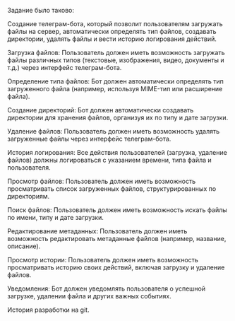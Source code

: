 Задание было таково:

Создание телеграм-бота, который позволит пользователям загружать файлы на сервер, автоматически определять тип файлов, создавать директории, удалять файлы и вести историю логирования действий.

Загрузка файлов:
 Пользователь должен иметь возможность загружать файлы различных типов (текстовые, изображения, видео, документы и т.д.) через интерфейс телеграм-бота.

Определение типа файлов:
 Бот должен автоматически определять тип загруженного файла (например, используя MIME-тип или расширение файла).

Создание директорий:
 Бот должен автоматически создавать директории для хранения файлов, организуя их по типу и дате загрузки.

Удаление файлов:
 Пользователь должен иметь возможность удалять загруженные файлы через интерфейс телеграм-бота.

История логирования:
 Все действия пользователей (загрузка, удаление файлов) должны логироваться с указанием времени, типа файла и пользователя.

Просмотр файлов:
 Пользователь должен иметь возможность просматривать список загруженных файлов, структурированных по директориям.

Поиск файлов:
 Пользователь должен иметь возможность искать файлы по имени, типу и дате загрузки.

Редактирование метаданных:
 Пользователь должен иметь возможность редактировать метаданные файлов (например, название, описание).

Просмотр истории:
 Пользователь должен иметь возможность просматривать историю своих действий, включая загрузку и удаление файлов.

Уведомления:
 Бот должен уведомлять пользователя о успешной загрузке, удалении файла и других важных событиях.

История разработки на git.
